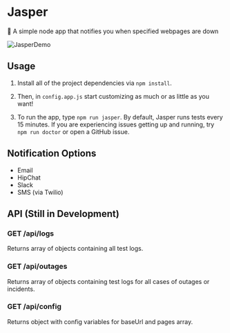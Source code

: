 # Jasper
:tophat: A simple node app that notifies you when specified webpages are down

![JasperDemo](http://i.imgur.com/PUNaX5Y.png)

## Usage
1. Install all of the project dependencies via
```npm install```.

2. Then, in ```config.app.js``` start customizing as much or as little as you want!

3. To run the app, type ```npm run jasper```. By default, Jasper runs tests every 15 minutes. If you are experiencing issues getting up and running, try ```npm run doctor``` or open a GitHub issue.

## Notification Options
* Email
* HipChat
* Slack
* SMS (via Twilio)

## API (Still in Development)

### GET /api/logs
Returns array of objects containing all test logs.

### GET /api/outages
Returns array of objects containing test logs for all cases of outages or incidents.

### GET /api/config
Returns object with config variables for baseUrl and pages array.

